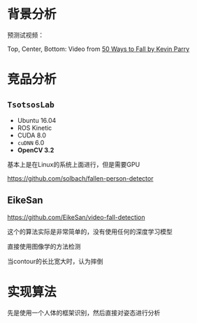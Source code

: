 # 背景分析

预测试视频：

Top, Center, Bottom: Video from [50 Ways to Fall by Kevin Parry](https://www.youtube.com/watch?v=8Rhimam6FgQ)

# 竞品分析

## `TsotsosLab`

- Ubuntu 16.04
- ROS Kinetic
- CUDA 8.0
- `cuDNN` 6.0
- **OpenCV 3.2**

基本上是在Linux的系统上面进行，但是需要GPU

https://github.com/solbach/fallen-person-detector

## EikeSan

https://github.com/EikeSan/video-fall-detection

这个的算法实际是非常简单的，没有使用任何的深度学习模型

直接使用图像学的方法检测

当contour的长比宽大时，认为摔倒

# 实现算法

先是使用一个人体的框架识别，然后直接对姿态进行分析
